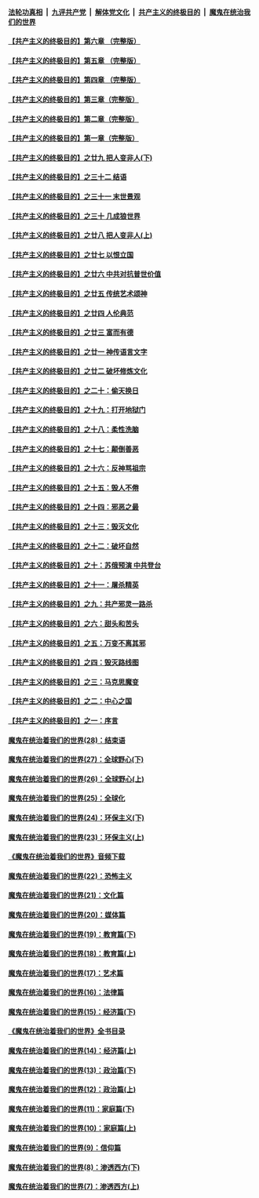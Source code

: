 

####  [法轮功真相](../../../../basic/blob/master/README.md?t=06090931) &nbsp;|&nbsp; [九评共产党](../../../../9ping.md/blob/master/README.md?t=06090931) &nbsp;|&nbsp; [解体党文化](../../../../jtdwh.md/blob/master/README.md?t=06090931)  &nbsp;|&nbsp; [共产主义的终极目的](../../../../gczydzjmd.md/blob/master/README.md?t=06090931) &nbsp;|&nbsp; [魔鬼在统治我们的世界](../../../../mgztzwmdsj.md/blob/master/README.md?t=06090931) 

#### [【共产主义的终极目的】第六章 （完整版）](../pages/nsc422/n11428913.md?t=06090931) 

#### [【共产主义的终极目的】第五章 （完整版）](../pages/nsc422/n11428912.md?t=06090931) 

#### [【共产主义的终极目的】第四章 （完整版）](../pages/nsc422/n11428907.md?t=06090931) 

#### [【共产主义的终极目的】第三章（完整版）](../pages/nsc422/n11428848.md?t=06090931) 

#### [【共产主义的终极目的】第二章（完整版）](../pages/nsc422/n11428831.md?t=06090931) 

#### [【共产主义的终极目的】第一章（完整版）](../pages/nsc422/n11417651.md?t=06090931) 

#### [【共产主义的终极目的】之廿九 把人变非人(下)](../pages/nsc422/n11344140.md?t=06090931) 

#### [【共产主义的终极目的】之三十二 结语](../pages/nsc422/n11360535.md?t=06090931) 

#### [【共产主义的终极目的】之三十一 末世景观](../pages/nsc422/n11351129.md?t=06090931) 

#### [【共产主义的终极目的】之三十 几成狼世界](../pages/nsc422/n11348280.md?t=06090931) 

#### [【共产主义的终极目的】之廿八 把人变非人(上)](../pages/nsc422/n11340492.md?t=06090931) 

#### [【共产主义的终极目的】之廿七 以恨立国](../pages/nsc422/n11336944.md?t=06090931) 

#### [【共产主义的终极目的】之廿六 中共对抗普世价值](../pages/nsc422/n11324785.md?t=06090931) 

#### [【共产主义的终极目的】之廿五 传统艺术颂神](../pages/nsc422/n11296396.md?t=06090931) 

#### [【共产主义的终极目的】之廿四 人伦典范](../pages/nsc422/n11296397.md?t=06090931) 

#### [【共产主义的终极目的】之廿三 富而有德](../pages/nsc422/n11283598.md?t=06090931) 

#### [【共产主义的终极目的】之廿一 神传语言文字](../pages/nsc422/n11263265.md?t=06090931) 

#### [【共产主义的终极目的】之廿二 破坏修炼文化](../pages/nsc422/n11245728.md?t=06090931) 

#### [【共产主义的终极目的】之二十：偷天换日](../pages/nsc422/n11238846.md?t=06090931) 

#### [【共产主义的终极目的】之十九：打开地狱门](../pages/nsc422/n11206376.md?t=06090931) 

#### [【共产主义的终极目的】之十八：柔性洗脑](../pages/nsc422/n11199994.md?t=06090931) 

#### [【共产主义的终极目的】之十七：颠倒善恶](../pages/nsc422/n11179782.md?t=06090931) 

#### [【共产主义的终极目的】之十六：反神骂祖宗](../pages/nsc422/n11166798.md?t=06090931) 

#### [【共产主义的终极目的】之十五：毁人不倦](../pages/nsc422/n11166792.md?t=06090931) 

#### [【共产主义的终极目的】之十四：邪恶之最](../pages/nsc422/n11150249.md?t=06090931) 

#### [【共产主义的终极目的】之十三：毁灭文化](../pages/nsc422/n11135227.md?t=06090931) 

#### [【共产主义的终极目的】之十二：破坏自然](../pages/nsc422/n11135214.md?t=06090931) 

#### [【共产主义的终极目的】之十：苏俄预演 中共登台](../pages/nsc422/n11118424.md?t=06090931) 

#### [【共产主义的终极目的】之十一：屠杀精英](../pages/nsc422/n11118442.md?t=06090931) 

#### [【共产主义的终极目的】之九：共产邪灵一路杀](../pages/nsc422/n11114139.md?t=06090931) 

#### [【共产主义的终极目的】之六：甜头和苦头](../pages/nsc422/n11096971.md?t=06090931) 

#### [【共产主义的终极目的】之五：万变不离其邪](../pages/nsc422/n11091285.md?t=06090931) 

#### [【共产主义的终极目的】之四：毁灭路线图](../pages/nsc422/n11086284.md?t=06090931) 

#### [【共产主义的终极目的】之三：马克思魔变](../pages/nsc422/n11061941.md?t=06090931) 

#### [【共产主义的终极目的】之二：中心之国](../pages/nsc422/n11047728.md?t=06090931) 

#### [【共产主义的终极目的】之一：序言](../pages/nsc422/n11086077.md?t=06090931) 

#### [魔鬼在统治着我们的世界(28)：结束语](../pages/nsc422/n10936246.md?t=06090931) 

#### [魔鬼在统治着我们的世界(27)：全球野心(下)](../pages/nsc422/n10928319.md?t=06090931) 

#### [魔鬼在统治着我们的世界(26)：全球野心(上)](../pages/nsc422/n10900318.md?t=06090931) 

#### [魔鬼在统治着我们的世界(25)：全球化](../pages/nsc422/n10788205.md?t=06090931) 

#### [魔鬼在统治着我们的世界(24)：环保主义(下)](../pages/nsc422/n10695307.md?t=06090931) 

#### [魔鬼在统治着我们的世界(23)：环保主义(上)](../pages/nsc422/n10688613.md?t=06090931) 

#### [《魔鬼在统治着我们的世界》音频下载](../pages/nsc422/n10635553.md?t=06090931) 

#### [魔鬼在统治着我们的世界(22)：恐怖主义](../pages/nsc422/n10614727.md?t=06090931) 

#### [魔鬼在统治着我们的世界(21)：文化篇](../pages/nsc422/n10597706.md?t=06090931) 

#### [魔鬼在统治着我们的世界(20)：媒体篇](../pages/nsc422/n10586579.md?t=06090931) 

#### [魔鬼在统治着我们的世界(19)：教育篇(下)](../pages/nsc422/n10564808.md?t=06090931) 

#### [魔鬼在统治着我们的世界(18)：教育篇(上)](../pages/nsc422/n10526970.md?t=06090931) 

#### [魔鬼在统治着我们的世界(17)：艺术篇](../pages/nsc422/n10499093.md?t=06090931) 

#### [魔鬼在统治着我们的世界(16)：法律篇](../pages/nsc422/n10485969.md?t=06090931) 

#### [魔鬼在统治着我们的世界(15)：经济篇(下)](../pages/nsc422/n10469975.md?t=06090931) 

#### [《魔鬼在统治着我们的世界》全书目录](../pages/nsc422/n10464261.md?t=06090931) 

#### [魔鬼在统治着我们的世界(14)：经济篇(上)](../pages/nsc422/n10457370.md?t=06090931) 

#### [魔鬼在统治着我们的世界(13)：政治篇(下)](../pages/nsc422/n10448270.md?t=06090931) 

#### [魔鬼在统治着我们的世界(12)：政治篇(上)](../pages/nsc422/n10444576.md?t=06090931) 

#### [魔鬼在统治着我们的世界(11)：家庭篇(下)](../pages/nsc422/n10440961.md?t=06090931) 

#### [魔鬼在统治着我们的世界(10)：家庭篇(上)](../pages/nsc422/n10435448.md?t=06090931) 

#### [魔鬼在统治着我们的世界(9)：信仰篇](../pages/nsc422/n10432159.md?t=06090931) 

#### [魔鬼在统治着我们的世界(8)：渗透西方(下)](../pages/nsc422/n10429603.md?t=06090931) 

#### [魔鬼在统治着我们的世界(7)：渗透西方(上)](../pages/nsc422/n10426013.md?t=06090931) 

